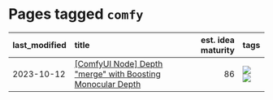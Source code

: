 # Pages tagged `comfy`

|last_modified|title|est. idea maturity|tags
|:---|:---|---:|:---|
|2023-10-12|[[ComfyUI Node] Depth "merge" with Boosting Monocular Depth](../comfy_bmd.md)|86|[![](https://img.shields.io/badge/tag-comfy-1661bc)](../tags/comfy.md) [![](https://img.shields.io/badge/tag-tooling-fe4dc)](../tags/tooling.md)|